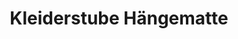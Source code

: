 ---
title: "Kleiderstube Hängematte"
url: /bornheim/kleiderstube-haengematte/
shop: Gebrauchtwaren
---